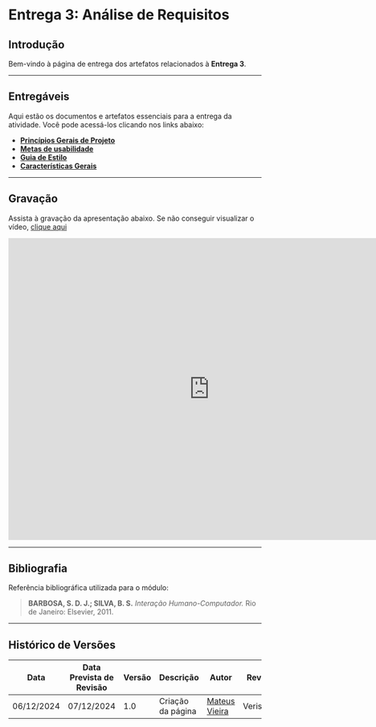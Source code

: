 # **Entrega 3: Análise de Requisitos**

## **Introdução**

Bem-vindo à página de entrega dos artefatos relacionados à **Entrega 3**.

---

## **Entregáveis**

Aqui estão os documentos e artefatos essenciais para a entrega da atividade. Você pode acessá-los clicando nos links abaixo:

- [**Princípios Gerais de Projeto**](../../analise_de_requsitos/principios_gerais.md)
- [**Metas de usabilidade**](../../analise_de_requsitos/metas_de_usabilidade.md)
- [**Guia de Estilo**](../../analise_de_requsitos/guia_de_estilo.md)
- [**Características Gerais**](../../analise_de_requsitos/caracteristicas.md)

---

## **Gravação**

Assista à gravação da apresentação abaixo. Se não conseguir visualizar o vídeo, [clique aqui](https://www.youtube.com/watch?v=2f10_CWUsm4)

<iframe width="800" height="600" src="https://www.youtube.com/embed/2f10_CWUsm4" frameborder="0" allowfullscreen></iframe>

---

## **Bibliografia**

Referência bibliográfica utilizada para o módulo:

> **BARBOSA, S. D. J.; SILVA, B. S.** _Interação Humano-Computador._ Rio de Janeiro: Elsevier, 2011.

---

## **Histórico de Versões**

| **Data**   | **Data Prevista de Revisão** | **Versão** | **Descrição**     | **Autor**                                  | **Revisor** |
| ---------- | ---------------------------- | ---------- | ----------------- | ------------------------------------------ | ----------- |
| 06/12/2024 | 07/12/2024                   | 1.0        | Criação da página | [Mateus Vieira](https://github.com/matix0) | Verissimo   |
